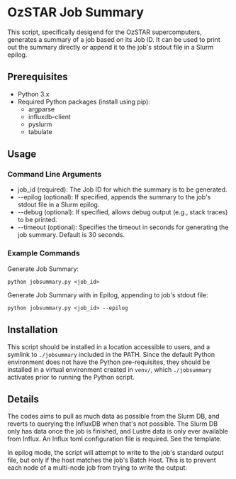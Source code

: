 # OzSTAR Job Summary

This script, specifically desigend for the OzSTAR supercomputers, generates a summary of a job based on its Job ID. It can be used to print out the summary directly or append it to the job's stdout file in a Slurm epilog.

## Prerequisites
* Python 3.x
* Required Python packages (install using pip):
    * argparse
    * influxdb-client
    * pyslurm
    * tabulate

## Usage
### Command Line Arguments
* job_id (required): The Job ID for which the summary is to be generated.
* --epilog (optional): If specified, appends the summary to the job's stdout file in a Slurm epilog.
* --debug (optional): If specified, allows debug output (e.g., stack traces) to be printed.
* --timeout (optional): Specifies the timeout in seconds for generating the job summary. Default is 30 seconds.

### Example Commands
Generate Job Summary:
```
python jobsummary.py <job_id>
```

Generate Job Summary with in Epilog, appending to job's stdout file:
```
python jobsummary.py <job_id> --epilog
```

## Installation

This script should be installed in a location accessible to users, and a symlink to `./jobsummary` included in the PATH. Since the default Python environment does not have the Python pre-requisites, they should be installed in a virtual environment created in `venv/`, which `./jobsummary` activates prior to running the Python script.


## Details

The codes aims to pull as much data as possible from the Slurm DB, and reverts to querying the InfluxDB when that's not possible. The Slurm DB only has data once the job is finished, and Lustre data is only ever available from Influx.
An Influx toml configuration file is required. See the template.

In epilog mode, the script will attempt to write to the job's standard output file, but only if the host matches the job's Batch Host. This is to prevent each node of a multi-node job from trying to write the output.
